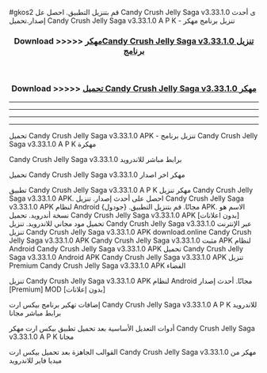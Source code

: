 #gkos2 قم بتنزيل التطبيق. احصل عل Candy Crush Jelly Saga v3.33.1.0 ى أحدث إصدار.تحميل Candy Crush Jelly Saga v3.33.1.0 A P K - تنزيل برنامج مهكر



<div align="center">
<h3>Download >>>>> <a href="https://ar-sites.web.app/?ar= Candy Crush Jelly Saga v3.33.1.0">مهكرCandy Crush Jelly Saga v3.33.1.0 تنزيل برنامج</a></h3><br>

<h3>Download >>>>> <a href="https://ar-sites.web.app/?ar= Candy Crush Jelly Saga v3.33.1.0">تحميل Candy Crush Jelly Saga v3.33.1.0 مهكر</a></h3>
</div>


----------------------------------------------------------

----------------------------------------------------------

----------------------------------------------------------

----------------------------------------------------------


تحميل Candy Crush Jelly Saga v3.33.1.0 APK - تنزيل برنامج Candy Crush Jelly Saga v3.33.1.0 A P K مهكرة

Candy Crush Jelly Saga v3.33.1.0 برابط مباشر للاندرويد

تحميل Candy Crush Jelly Saga v3.33.1.0 مهكر اخر اصدار

تطبيق Candy Crush Jelly Saga v3.33.1.0 A P K مهكر
تنزيل Candy Crush Jelly Saga v3.33.1.0 APK. احصل على أحدث إصدار.
تنزيل Candy Crush Jelly Saga v3.33.1.0 APK لنظام Android مجانًا.
قم بتنزيل التطبيق. {جودول} APK. الاسم هو نسخة أندرويد.
تحميل Candy Crush Jelly Saga v3.33.1.0 APK [بدون اعلانات]
تحميل مود مجاني للاندرويد.
تنزيل Candy Crush Jelly Saga v3.33.1.0 عبر الإنترنت
تنزيل Candy Crush Jelly Saga v3.33.1.0 APK
download.online Candy Crush Jelly Saga v3.33.1.0 APK
Candy Crush Jelly Saga v3.33.1.0 مثبت APK لنظام Android
Candy Crush Jelly Saga v3.33.1.0 APK
تحميل Candy Crush Jelly Saga v3.33.1.0 Android APK
Candy Crush Jelly Saga v3.33.1.0 APK تنزيل Premium
Candy Crush Jelly Saga v3.33.1.0 APK الفضاء

تنزيل Candy Crush Jelly Saga v3.33.1.0 APK لنظام Android مجانًا. أحدث إصدار [Premium] MOD [بدون إعلانات]

إضافات تهكير برنامج بيكس ارت Candy Crush Jelly Saga v3.33.1.0 A P K للاندرويد برابط مباشر مجانا

أدوات التعديل الأساسية بعد تحميل تطبيق بيكس ارت مهكر Candy Crush Jelly Saga v3.33.1.0 A P K مجانا

القوالب الجاهزة بعد تحميل بيكس ارت Candy Crush Jelly Saga v3.33.1.0 مهكر من ميديا فاير للاندرويد



